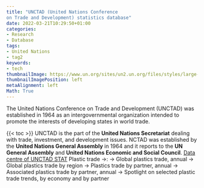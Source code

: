```yaml
---
title: "UNCTAD (United Nations Conference
on Trade and Development) statistics database"
date: 2022-03-21T10:29:50+01:00
categories:
- Research
- Database
tags:
- United Nations
- tag2
keywords:
- tech
thumbnailImage: https://www.un.org/sites/un2.un.org/files/styles/large-article-image-style-16-9/public/field/image/unctad-logo.jpg
thumbnailImagePosition: left
metaAlignment: left
Math: True
---
```

The United Nations Conference on Trade and Development (UNCTAD) was established in 1964 as an intergovernmental organization intended to promote the interests of developing states in world trade.
<!--more-->
{{< toc >}}
UNCTAD is the part of the **United Nations Secretariat** dealing with trade, investment, and development issues.
NCTAD was established by the **United Nations General Assembly** in 1964 and it reports to the **UN General Assembly** and **United Nations Economic and Social Council**.
[Data centre of UNCTAD STAT](https://unctadstat.unctad.org/wds/ReportFolders/reportFolders.aspx?sCS_ChosenLang=en)
Plastic trade ->:
-> Global plastics trade, annual 
-> Global plastics trade by region
-> Plastics trade by partner, annual
-> Associated plastics trade by partner, annual
-> Spotlight on selected plastic trade trends, by economy and by partner
